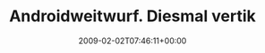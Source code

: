 ---
retweeted: false
source: <a href="http://twitter.com" rel="nofollow">Twitter Web Client</a>
entities:
  hashtags:
  - text: g1
    indices:
    - '56'
    - '59'
  - text: schwerkraft
    indices:
    - '60'
    - '72'
  symbols: []
  user_mentions: []
  urls: []
display_text_range:
- '0'
- '72'
favorite_count: '0'
id_str: '1169199526'
truncated: false
retweet_count: '0'
id: '1169199526'
created_at: Mon Feb 02 07:46:11 +0000 2009
favorited: false
full_text: 'Androidweitwurf. Diesmal vertikal. Verbesserungswürdig. #g1 #schwerkraft'
lang: de
tags:
- g1
- schwerkraft
- pesos:twitter
date: '2009-02-02T07:46:11+00:00'
src: https://twitter.com/bascht/status/1169199526
original_url: https://twitter.com/bascht/status/1169199526
type: twitter_tweet
text: 'Androidweitwurf. Diesmal vertikal. Verbesserungswürdig. #g1 #schwerkraft'
title: Androidweitwurf. Diesmal vertik

---
